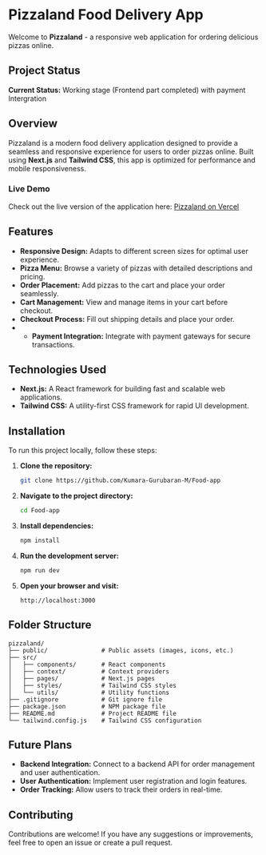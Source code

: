 # Pizzaland Food Delivery App

Welcome to **Pizzaland** - a responsive web application for ordering delicious pizzas online.

## Project Status

**Current Status:** Working stage (Frontend part completed) with payment Intergration

## Overview

Pizzaland is a modern food delivery application designed to provide a seamless and responsive experience for users to order pizzas online. Built using **Next.js** and **Tailwind CSS**, this app is optimized for performance and mobile responsiveness.

### Live Demo

Check out the live version of the application here: [Pizzaland on Vercel](https://pizzaland-ochre.vercel.app/)

## Features

- **Responsive Design:** Adapts to different screen sizes for optimal user experience.
- **Pizza Menu:** Browse a variety of pizzas with detailed descriptions and pricing.
- **Order Placement:** Add pizzas to the cart and place your order seamlessly.
- **Cart Management:** View and manage items in your cart before checkout.
- **Checkout Process:** Fill out shipping details and place your order.
- - **Payment Integration:** Integrate with payment gateways for secure transactions.


## Technologies Used

- **Next.js:** A React framework for building fast and scalable web applications.
- **Tailwind CSS:** A utility-first CSS framework for rapid UI development.

## Installation

To run this project locally, follow these steps:

1. **Clone the repository:**

   ```bash
   git clone https://github.com/Kumara-Gurubaran-M/Food-app
   ```

2. **Navigate to the project directory:**

   ```bash
   cd Food-app
   ```

3. **Install dependencies:**

   ```bash
   npm install
   ```

4. **Run the development server:**

   ```bash
   npm run dev
   ```

5. **Open your browser and visit:**

   ```
   http://localhost:3000
   ```

## Folder Structure

```
pizzaland/
├── public/               # Public assets (images, icons, etc.)
├── src/
│   ├── components/       # React components
│   ├── context/          # Context providers
│   ├── pages/            # Next.js pages
│   ├── styles/           # Tailwind CSS styles
│   └── utils/            # Utility functions
├── .gitignore            # Git ignore file
├── package.json          # NPM package file
├── README.md             # Project README file
└── tailwind.config.js    # Tailwind CSS configuration
```

## Future Plans

- **Backend Integration:** Connect to a backend API for order management and user authentication.
- **User Authentication:** Implement user registration and login features.
- **Order Tracking:** Allow users to track their orders in real-time.

## Contributing

Contributions are welcome! If you have any suggestions or improvements, feel free to open an issue or create a pull request.
